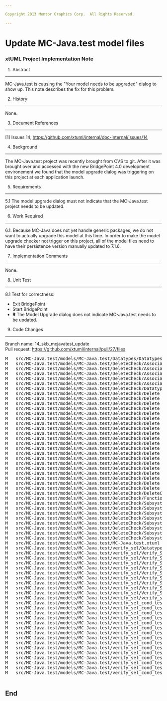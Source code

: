 ```yaml
---

Copyright 2013 Mentor Graphics Corp.  All Rights Reserved.

---
```


# Update MC-Java.test model files 
### xtUML Project Implementation Note


1. Abstract
-----------
MC-Java.test is causing the "Your model needs to be upgraded" dialog to show
up.  This note describes the fix for this problem.

2. History
----------
None.

3. Document References
----------------------
[1] Issues 14, https://github.com/xtuml/internal/doc-internal/issues/14 

4. Background
-------------
The MC-Java.test project was recently brought from CVS to git.  After it was 
brought over and accessed with the new BridgePoint 4.0 development environement
we found that the model upgrade dialog was triggering on this project at each
application launch.

5. Requirements
---------------
5.1  The model upgrade dialog must not indicate that the MC-Java.test project
  needs to be updated.

6. Work Required
----------------
6.1. Because MC-Java does not yet handle generic packages, we do not want to 
  actually upgrade this model at this time.  In order to make the model upgrade
  checker not trigger on this project, all of the model files need to have 
  their persistence version manually updated to 7.1.6. 

7. Implementation Comments
--------------------------
None.

8. Unit Test
------------
8.1  Test for correctness:  
  - Exit BridgePoint  
  - Start BridgePoint  
  - __R__ The Model Upgrade dialog does not indicate MC-Java.test needs to be
  updated.  

9. Code Changes
---------------
Branch name:  14_skb_mcjavatest_update   
Pull request: https://github.com/xtuml/internal/pull/27/files  

<pre>
M	src/MC-Java.test/models/MC-Java.test/Datatypes/Datatypes.xtuml
M	src/MC-Java.test/models/MC-Java.test/DeleteCheck/Association/Association.xtuml
M	src/MC-Java.test/models/MC-Java.test/DeleteCheck/Association/Association/Association.xtuml
M	src/MC-Java.test/models/MC-Java.test/DeleteCheck/Association/Class In Association/Class In Association.xtuml
M	src/MC-Java.test/models/MC-Java.test/DeleteCheck/Association/Referred To Class in Assoc/Referred To Class in Assoc.xtuml
M	src/MC-Java.test/models/MC-Java.test/DeleteCheck/Association/Referring Class In Assoc/Referring Class In Assoc.xtuml
M	src/MC-Java.test/models/MC-Java.test/DeleteCheck/Datatypes/Datatypes.xtuml
M	src/MC-Java.test/models/MC-Java.test/DeleteCheck/Delete Check Bad SS/Delete Check Bad SS.xtuml
M	src/MC-Java.test/models/MC-Java.test/DeleteCheck/Delete Check Bad SS/DeleteCheckBadClass/DeleteCheckBadClass.xtuml
M	src/MC-Java.test/models/MC-Java.test/DeleteCheck/Delete Check Bad SS/TestClassBadLink/TestClassBadLink.xtuml
M	src/MC-Java.test/models/MC-Java.test/DeleteCheck/Delete Check Bad SS/TestClassOneSideBad1/TestClassOneSideBad1.xtuml
M	src/MC-Java.test/models/MC-Java.test/DeleteCheck/Delete Check Bad SS/TestClassOthSideBad1/TestClassOthSideBad1.xtuml
M	src/MC-Java.test/models/MC-Java.test/DeleteCheck/Delete Check Bad SS/TestClassOtherSideBad1/TestClassOtherSideBad1.xtuml
M	src/MC-Java.test/models/MC-Java.test/DeleteCheck/Delete Check Bad SS/TestClassReflLnkBad/TestClassReflLnkBad.xtuml
M	src/MC-Java.test/models/MC-Java.test/DeleteCheck/Delete Check Bad SS/TestClassSimpleAssocBad/TestClassSimpleAssocBad.xtuml
M	src/MC-Java.test/models/MC-Java.test/DeleteCheck/Delete Check Bad SS/TestClassSubtypeBad/TestClassSubtypeBad.xtuml
M	src/MC-Java.test/models/MC-Java.test/DeleteCheck/Delete Check Bad SS/TestClassSupertypeBad/TestClassSupertypeBad.xtuml
M	src/MC-Java.test/models/MC-Java.test/DeleteCheck/Delete Check Good SS/Delete Check Good SS.xtuml
M	src/MC-Java.test/models/MC-Java.test/DeleteCheck/Delete Check Good SS/DeleteCheckGoodClass/DeleteCheckGoodClass.xtuml
M	src/MC-Java.test/models/MC-Java.test/DeleteCheck/Delete Check Good SS/TestClassLink/TestClassLink.xtuml
M	src/MC-Java.test/models/MC-Java.test/DeleteCheck/Delete Check Good SS/TestClassOneSide1/TestClassOneSide1.xtuml
M	src/MC-Java.test/models/MC-Java.test/DeleteCheck/Delete Check Good SS/TestClassOthSide1/TestClassOthSide1.xtuml
M	src/MC-Java.test/models/MC-Java.test/DeleteCheck/Delete Check Good SS/TestClassOtherSide1/TestClassOtherSide1.xtuml
M	src/MC-Java.test/models/MC-Java.test/DeleteCheck/Delete Check Good SS/TestClassReflLnk/TestClassReflLnk.xtuml
M	src/MC-Java.test/models/MC-Java.test/DeleteCheck/Delete Check Good SS/TestClassSimpleAssocGood/TestClassSimpleAssocGood.xtuml
M	src/MC-Java.test/models/MC-Java.test/DeleteCheck/Delete Check Good SS/TestClassSubtypeGood/TestClassSubtypeGood.xtuml
M	src/MC-Java.test/models/MC-Java.test/DeleteCheck/Delete Check Good SS/TestClassSupertypeGood/TestClassSupertypeGood.xtuml
M	src/MC-Java.test/models/MC-Java.test/DeleteCheck/DeleteCheck.xtuml
M	src/MC-Java.test/models/MC-Java.test/DeleteCheck/Functions/Functions.xtuml
M	src/MC-Java.test/models/MC-Java.test/DeleteCheck/Subsystem/Attribute Reference in Class/Attribute Reference in Class.xtuml
M	src/MC-Java.test/models/MC-Java.test/DeleteCheck/Subsystem/Attribute/Attribute.xtuml
M	src/MC-Java.test/models/MC-Java.test/DeleteCheck/Subsystem/Class Identifier Attribute/Class Identifier Attribute.xtuml
M	src/MC-Java.test/models/MC-Java.test/DeleteCheck/Subsystem/Class Identifier/Class Identifier.xtuml
M	src/MC-Java.test/models/MC-Java.test/DeleteCheck/Subsystem/Model Class/Model Class.xtuml
M	src/MC-Java.test/models/MC-Java.test/DeleteCheck/Subsystem/Referential Attribute/Referential Attribute.xtuml
M	src/MC-Java.test/models/MC-Java.test/DeleteCheck/Subsystem/Referred To Identifier Attribute/Referred To Identifier Attribute.xtuml
M	src/MC-Java.test/models/MC-Java.test/DeleteCheck/Subsystem/Subsystem.xtuml
M	src/MC-Java.test/models/MC-Java.test/MC-Java.test.xtuml
M	src/MC-Java.test/models/MC-Java.test/verify_sel/Datatypes/Datatypes.xtuml
M	src/MC-Java.test/models/MC-Java.test/verify_sel/Verify_Selects_Test_EE_Pkg/Verify_Selects_Test_EE_Pkg.xtuml
M	src/MC-Java.test/models/MC-Java.test/verify_sel/Verify_Selects_Test_Function_Pkg/Verify_Selects_Test_Function_Pkg.xtuml
M	src/MC-Java.test/models/MC-Java.test/verify_sel/Verify_Selects_Test_SS/Test Class 1/InstanceStateMachine/InstanceStateMachine.xtuml
M	src/MC-Java.test/models/MC-Java.test/verify_sel/Verify_Selects_Test_SS/Test Class 1/Test Class 1.xtuml
M	src/MC-Java.test/models/MC-Java.test/verify_sel/Verify_Selects_Test_SS/Test Class 2/Test Class 2.xtuml
M	src/MC-Java.test/models/MC-Java.test/verify_sel/Verify_Selects_Test_SS/Test Class Link 1/Test Class Link 1.xtuml
M	src/MC-Java.test/models/MC-Java.test/verify_sel/Verify_Selects_Test_SS/Verify_Selects_Test_Class_1/InstanceStateMachine/InstanceStateMachine.xtuml
M	src/MC-Java.test/models/MC-Java.test/verify_sel/Verify_Selects_Test_SS/Verify_Selects_Test_Class_1/Verify_Selects_Test_Class_1.xtuml
M	src/MC-Java.test/models/MC-Java.test/verify_sel/Verify_Selects_Test_SS/Verify_Selects_Test_SS.xtuml
M	src/MC-Java.test/models/MC-Java.test/verify_sel/verify_sel.xtuml
M	src/MC-Java.test/models/MC-Java.test/verify_sel_cond_test/Datatypes/Datatypes.xtuml
M	src/MC-Java.test/models/MC-Java.test/verify_sel_cond_test/Verify_Selects_Test_Conditionality/Link Class/Link Class.xtuml
M	src/MC-Java.test/models/MC-Java.test/verify_sel_cond_test/Verify_Selects_Test_Conditionality/Test Class 1/InstanceStateMachine/InstanceStateMachine.xtuml
M	src/MC-Java.test/models/MC-Java.test/verify_sel_cond_test/Verify_Selects_Test_Conditionality/Test Class 1/Test Class 1.xtuml
M	src/MC-Java.test/models/MC-Java.test/verify_sel_cond_test/Verify_Selects_Test_Conditionality/Test Class 2/Test Class 2.xtuml
M	src/MC-Java.test/models/MC-Java.test/verify_sel_cond_test/Verify_Selects_Test_Conditionality/Test Class 4/Test Class 4.xtuml
M	src/MC-Java.test/models/MC-Java.test/verify_sel_cond_test/Verify_Selects_Test_Conditionality/Test Class 5/Test Class 5.xtuml
M	src/MC-Java.test/models/MC-Java.test/verify_sel_cond_test/Verify_Selects_Test_Conditionality/Test Class 6/Test Class 6.xtuml
M	src/MC-Java.test/models/MC-Java.test/verify_sel_cond_test/Verify_Selects_Test_Conditionality/Test Class 7/Test Class 7.xtuml
M	src/MC-Java.test/models/MC-Java.test/verify_sel_cond_test/Verify_Selects_Test_Conditionality/Verify_Selects_Test_Conditionality.xtuml
M	src/MC-Java.test/models/MC-Java.test/verify_sel_cond_test/Verify_Selects_Test_Conditionality2/Test Class 1/Test Class 1.xtuml
M	src/MC-Java.test/models/MC-Java.test/verify_sel_cond_test/Verify_Selects_Test_Conditionality2/Test Class 2/Test Class 2.xtuml
M	src/MC-Java.test/models/MC-Java.test/verify_sel_cond_test/Verify_Selects_Test_Conditionality2/Test Class 3/Test Class 3.xtuml
M	src/MC-Java.test/models/MC-Java.test/verify_sel_cond_test/Verify_Selects_Test_Conditionality2/Verify_Selects_Test_Conditionality2.xtuml
M	src/MC-Java.test/models/MC-Java.test/verify_sel_cond_test/verify_sel_cond_test.xtuml

</pre>

End
---


